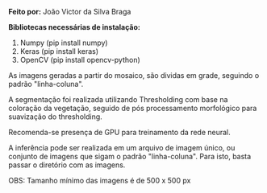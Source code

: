 **Feito por:** João Victor da Silva Braga

**Bibliotecas necessárias de instalação:**
1. Numpy (pip install numpy)
2. Keras (pip install keras)
3. OpenCV (pip install opencv-python)

As imagens geradas a partir do mosaico, são dividas em grade, seguindo o padrão "linha-coluna".

A segmentação foi realizada utilizando Thresholding com base na coloração da vegetação, seguido de pós processamento morfológico para suavização do thresholding.

Recomenda-se presença de GPU para treinamento da rede neural.

A inferência pode ser realizada em um arquivo de imagem único, ou conjunto de imagens que sigam o padrão "linha-coluna". Para isto, basta passar o diretório com as imagens. 

OBS: Tamanho mínimo das imagens é de 500 x 500 px
